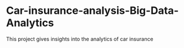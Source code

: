 # Car-insurance-analysis-Big-Data-Analytics
This project gives  insights into the analytics of car insurance 

